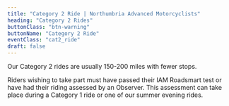 ```yaml
---
title: "Category 2 Ride | Northumbria Advanced Motorcyclists"
heading: "Category 2 Rides"
buttonClass: "btn-warning"
buttonName: "Category 2 Ride"
eventClass: "cat2_ride"
draft: false
---
```


Our Category 2 rides are usually 150-200 miles with fewer stops.

Riders wishing to take part must have passed their IAM Roadsmart test or have had their riding assessed by an Observer. This assessment can take place during a Category 1 ride or one of our summer evening rides.